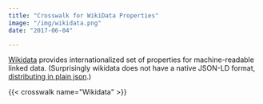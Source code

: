 ```yaml
---
title: "Crosswalk for WikiData Properties"
image: "/img/wikidata.png"
date: "2017-06-04"

---
```


[Wikidata](https://www.wikidata.org/wiki/Wikidata:Introduction)  provides internationalized set of properties for machine-readable linked data.  (Surprisingly wikidata does not have a native JSON-LD format, [distributing in plain json](https://www.wikidata.org/wiki/Wikidata:Database_download).)


{{< crosswalk name="Wikidata" >}}
